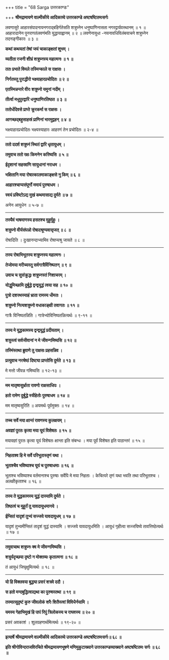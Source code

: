 +++
title = "68 Sarga उत्तरकाण्डः"

+++
**श्रीमद्रामायणे वाल्मीकीये आदिकाव्ये उत्तरकाण्डे अष्टषष्टितमःसर्गः**

लवणासुरे आहारसंपादनायनगराद्बहिर्गतेसति शत्रुघ्नेन धनुष्पाणिनासता नगरद्वार्यवस्थानम् ॥ १ ॥ आहारादानेन पुनरागतंलवणंमति युद्धायाह्वानम् ॥ २ ॥ लवणेनायुधा -नयनावधिविलंबयाचने शत्रुघ्नेन तदनङ्गीकारः ॥ ३ ॥

**कथां कथयतां तेषां जयं चाकाङ्क्षतां शुभम् ।**

**व्यतीता रजनी शीघ्रं शत्रुघ्नस्य महात्मनः ॥ १ ॥**

**ततः प्रभाते विमले तस्मिन्काले स राक्षसः ।**

**निर्गतस्तु पुराद्धीरो भक्ष्याहारप्रचोदितः ॥ २ ॥**

**एतस्मिन्नन्तरे वीरः शत्रुघ्नो यमुनां नदीम् ।**

**तीर्त्वा मधुपुरद्वारि धनुष्पाणिरतिष्ठत ॥ ३ ॥**

**ततोर्धदिवसे प्राप्ते क्रूरकर्मा स राक्षसः ।**

**आगच्छद्बहुसाहस्रं प्राणिनां भारमुद्वहन् ॥ ४ ॥**

भक्ष्याहारप्रचोदितः भक्ष्यस्याहारः आहरणं तेन प्रचोदितः ॥ २-४ ॥

****

**ततो ददर्श शत्रुघ्नं स्थितं द्वारि धृतायुधम् ।**

**तमुवाच ततो रक्षः किमनेन करिष्यसि ॥ ५ ॥**

**ईदृशानां सहस्राणि सायुधानां नराधम ।**

**भक्षितानि मया रोषात्कालमाकाङ्क्षसे नु किम् ॥ ६ ॥**

**आहारश्चाप्यसंपूर्णो ममायं पुरुषाधम ।**

**स्वयं प्रविष्टोऽद्य मुखं कथमासाद्य दुर्मते ॥ ७ ॥**

अनेन आयुधेन ॥ ५-७ ॥

****

**तस्यैवं भाषमाणस्य हसतश्च मुहुर्मुहुः ।**

**शत्रुघ्नो वीर्यसंपन्नो रोषादश्रूण्यवासृजत् ॥ ८ ॥**

रोषादिति । दुःखानन्दाभ्यामिव रोषाप्यश्रु जायते ॥ ८ ॥

****

**तस्य रोषाभिभूतस्य शत्रुघ्नस्य महात्मनः ।**

**तेजोमया मरीच्यस्तु सर्वगात्रैर्विनिष्पतन् ॥ ९ ॥**

**उवाच च सुसंक्रुद्धः शत्रुघ्नस्तं निशाचरम् ।**

**योद्धुमिच्छामि दुर्बुद्धे द्वन्द्वयुद्धं त्वया सह ॥ १० ॥**

**पुत्रो दशरथस्याहं भ्राता रामस्य धीमतः ।**

**शत्रुघ्नो नित्यशत्रुघ्नो वधाकाङ्क्षी तवागतः ॥ ११ ॥**

गात्रैः विनिष्पतन्निति । गात्रेभ्योविनिष्पतन्नित्यर्थः ॥ ९-११ ॥

****

**तस्य मे युद्धकामस्य द्वन्द्वयुद्धं प्रदीयताम् ।**

**शत्रुस्त्वं सर्वजीवानां न मे जीवन्गमिष्यसि ॥ १२ ॥**

**तस्मिंस्तथा ब्रुवाणे तु राक्षसः प्रहसन्निव ।**

**प्रत्युवाच नरश्रेष्ठं दिष्ट्या प्राप्तोसि दुर्मते ॥ १३ ॥**

मे मत्तो जीवन्न गमिष्यसि ॥ १२-१३ ॥

****

**मम मातृष्वसुर्भ्राता रावणो राक्षसाधिपः ।**

**हतो रामेण दुर्बुद्धे स्त्रीहेतोः पुरुषाधम ॥ १४ ॥**

मम मातृष्वसुरिति ॥ अयमर्थः पूर्वमुक्तः ॥ १४ ॥

****

**तच्च सर्वे मया क्षान्तं रावणस्य कुलक्षयम् ।**

**अवज्ञां पुरतः कृत्वा मया यूयं विशेषतः ॥ १५ ॥**

मयावज्ञां पुरतः कृत्वा यूयं विशेषतः क्षान्ता इति संबन्धः । मया पूर्वं विशेषत इति पाठान्तरं ॥ १५ ॥

****

**निहताश्व हि मे सर्वे परिभूतास्तृणं यथा ।**

**भूताश्चैव भविष्याश्च यूयं च पुरुषाधमाः ॥ १६ ॥**

भूताश्च भविष्याश्च वर्तमानाश्च पुरुषाः सर्वेपि मे मया निहताः । केचित्परे तृणं यथा भवति तथा परिभूताश्च । अलक्षीकृताश्च ॥ १६ ॥

****

**तस्य ते युद्धकामस्य युद्धं दास्यामि दुर्मते ।**

**तिष्ठत्वं च मुहूर्तं तु यावदायुधमानये ।**

**ईप्सितं यादृशं तुभ्यं सज्जये यावदायुधम् ॥ १७ ॥**

यादृशं तुभ्यमीप्सितं तादृशं युद्धं दास्यामि । सज्जये यावदायुधमिति । आयुधं गृहीत्वा सज्जयिष्ये तावत्तिष्ठेत्यर्थः ॥ १७ ॥

****

**तमुवाचाथ शत्रुघ्नः क्व मे जीवन्गमिष्यसि ।**

**शत्रुर्यदृच्छया दृष्टो न मोक्तव्यः कृतात्मना ॥ १८ ॥**

तं आयुधं जिघृक्षुमित्यर्थः ॥ १८ ॥

****

**यो हि विक्लवया बुद्ध्या प्रसरं शत्रवे ददौ ।**

**स हतो मन्दबुद्धित्वाद्यथा का पुरुषस्तथा ॥ १९ ॥**

**तस्मात्सुदृष्टं कुरु जीवलोकं शरैः शितैस्त्वां विविधैर्नयामि ।**

**यमस्य गेहाभिमुखं हि पापं रिपुं त्रिलोकस्य च राघवस्य ॥ २० ॥**

प्रसरं अवकाशं । शूलग्रहणार्थमित्यर्थः ॥ १९-२० ॥

****

**इत्यार्षे श्रीमद्रामायणे वाल्मीकीये आदिकाव्ये उत्तरकाण्डे अष्टषष्टितमःसर्गः॥ ६८ ॥**

**इति श्रीगोविन्दराजविरचिते श्रीमद्रामायणभूषणे मणिमुकुटाख्याने उत्तरकाण्डव्याख्याने अष्टषष्टितमः सर्गः ॥ ६८ ॥**
